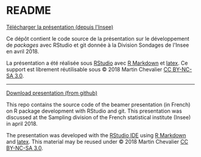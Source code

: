 # README

[Télécharger la présentation (depuis l'Insee)](https://git.stable.innovation.insee.eu/formation/r_dev/raw/master/presentation/presentation.pdf)

Ce dépôt contient le code source de la présentation sur le développement de *packages* avec RStudio et git donnée à la Division Sondages de l'Insee en avril 2018. 

La présentation a été réalisée sous [RStudio](https://www.rstudio.com/) avec [R Markdown](https://rmarkdown.rstudio.com/) et [latex](https://www.latex-project.org/). Ce support est librement réutilisable sous &copy; 2018 Martin Chevalier [CC BY-NC-SA 3.0](https://creativecommons.org/licenses/by-nc-sa/3.0/fr).


------------------

[Download presentation (from github)](https://github.com/martinchevalier/r_dev/raw/master/presentation/presentation.pdf)

This repo contains the source code of the beamer presentation (in French) on R package development with RStudio and git. This presentation was discussed at the Sampling division of the French statistical institute (Insee) in april 2018. 

The presentation was developed with the [RStudio IDE](https://www.rstudio.com/) using [R Markdown](https://rmarkdown.rstudio.com/) and [latex](https://www.latex-project.org/). This material may be reused under &copy; 2018 Martin Chevalier [CC BY-NC-SA 3.0](https://creativecommons.org/licenses/by-nc-sa/3.0).